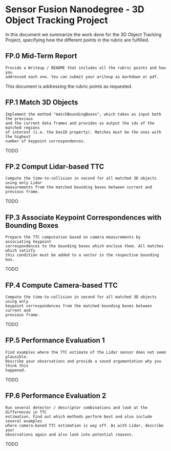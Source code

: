 Sensor Fusion Nanodegree - 3D Object Tracking Project
======================================================

In this document we summarize the work done for the 3D Object Tracking Project,
specifying how the different points in the rubric are fulfilled.


FP.0 Mid-Term Report
--------------------
```
Provide a Writeup / README that includes all the rubric points and how you
addressed each one. You can submit your writeup as markdown or pdf.
```

This document is addressing the rubric points as requested.

FP.1 Match 3D Objects
---------------------
```
Implement the method "matchBoundingBoxes", which takes as input both the previous
and the current data frames and provides as output the ids of the matched regions
of interest (i.e. the boxID property). Matches must be the ones with the highest
number of keypoint correspondences.
```
TODO

FP.2 Comput Lidar-based TTC
---------------------------
```
Compute the time-to-collision in second for all matched 3D objects using only Lidar
measurements from the matched bounding boxes between current and previous frame.
```
TODO

FP.3 Associate Keypoint Correspondences with Bounding Boxes
-----------------------------------------------------------
```
Prepare the TTC computation based on camera measurements by associating keypoint
correspondences to the bounding boxes which enclose them. All matches which satisfy
this condition must be added to a vector in the respective bounding box.
```
TODO

FP.4 Compute Camera-based TTC
-----------------------------
```
Compute the time-to-collision in second for all matched 3D objects using only
keypoint correspondences from the matched bounding boxes between current and
previous frame.
```
TODO

FP.5 Performance Evaluation 1
-----------------------------
```
Find examples where the TTC estimate of the Lidar sensor does not seem plausible.
Describe your observations and provide a sound argumentation why you think this
happened.
```
TODO

FP.6 Performance Evaluation 2
-----------------------------
```
Run several detector / descriptor combinations and look at the differences in TTC
estimation. Find out which methods perform best and also include several examples
where camera-based TTC estimation is way off. As with Lidar, describe your
observations again and also look into potential reasons.
```
TODO
